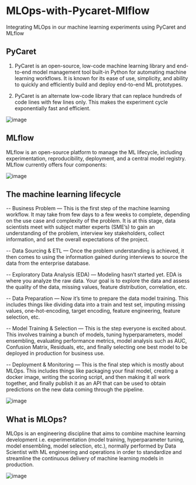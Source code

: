 # MLOps-with-Pycaret-Mlflow
Integrating MLOps in our machine learning experiments using PyCaret and MLflow 


## PyCaret
 
1) PyCaret is an open-source, low-code machine learning library and end-to-end model management tool built-in Python for automating machine learning workflows. It is known for its ease of use, simplicity, and ability to quickly and efficiently build and deploy end-to-end ML prototypes.

2) PyCaret is an alternate low-code library that can replace hundreds of code lines with few lines only. This makes the experiment cycle exponentially fast and efficient.

![image](https://user-images.githubusercontent.com/39995021/174984290-9f100186-6ef3-46a1-ae16-6d0b8450c655.png)


## MLflow
 
MLflow is an open-source platform to manage the ML lifecycle, including experimentation, reproducibility, deployment, and a central model registry. MLflow currently offers four components:


![image](https://user-images.githubusercontent.com/39995021/174984383-c66e5d50-f33e-45c4-8b9a-a96d522f47b1.png)


## The machine learning lifecycle

-- Business Problem — This is the first step of the machine learning workflow. It may take from few days to a few weeks to complete, depending on the use case and complexity of the problem. It is at this stage, data scientists meet with subject matter experts (SME’s) to gain an understanding of the problem, interview key stakeholders, collect information, and set the overall expectations of the project.

-- Data Sourcing & ETL — Once the problem understanding is achieved, it then comes to using the information gained during interviews to source the data from the enterprise database.

-- Exploratory Data Analysis (EDA) — Modeling hasn’t started yet. EDA is where you analyze the raw data. Your goal is to explore the data and assess the quality of the data, missing values, feature distribution, correlation, etc.

-- Data Preparation — Now it’s time to prepare the data model training. This includes things like dividing data into a train and test set, imputing missing values, one-hot-encoding, target encoding, feature engineering, feature selection, etc.

-- Model Training & Selection — This is the step everyone is excited about. This involves training a bunch of models, tuning hyperparameters, model ensembling, evaluating performance metrics, model analysis such as AUC, Confusion Matrix, Residuals, etc, and finally selecting one best model to be deployed in production for business use.

-- Deployment & Monitoring — This is the final step which is mostly about MLOps. This includes things like packaging your final model, creating a docker image, writing the scoring script, and then making it all work together, and finally publish it as an API that can be used to obtain predictions on the new data coming through the pipeline.

![image](https://user-images.githubusercontent.com/39995021/174984773-a70dd153-cd4a-437c-9564-a82aab4744e6.png)



## What is MLOps?
 
MLOps is an engineering discipline that aims to combine machine learning development i.e. experimentation (model training, hyperparameter tuning, model ensembling, model selection, etc.), normally performed by Data Scientist with ML engineering and operations in order to standardize and streamline the continuous delivery of machine learning models in production.


![image](https://user-images.githubusercontent.com/39995021/174984847-4a7befe4-b618-4308-b204-b2fdb2d00e3d.png)
